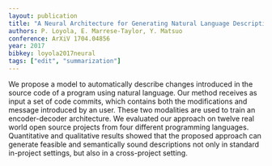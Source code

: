 ```yaml
---
layout: publication
title: "A Neural Architecture for Generating Natural Language Descriptions from Source Code Changes"
authors: P. Loyola, E. Marrese-Taylor, Y. Matsuo
conference: ArXiV 1704.04856
year: 2017
bibkey: loyola2017neural
tags: ["edit", "summarization"]
---
```

We propose a model to automatically describe changes introduced in the source code of a program using natural language. Our method receives as input a set of code commits, which contains both the modifications and message introduced by an user. These two modalities are used to train an encoder-decoder architecture. We evaluated our approach on twelve real world open source projects from four different programming languages. Quantitative and qualitative results showed that the proposed approach can generate feasible and semantically sound descriptions not only in standard in-project settings, but also in a cross-project setting. 
